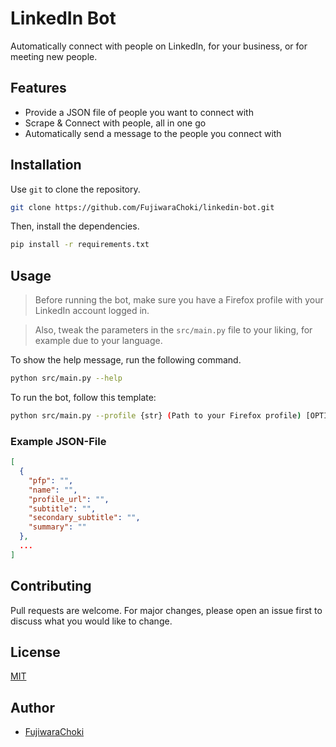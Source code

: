 # LinkedIn Bot

Automatically connect with people on LinkedIn, for your business, or for meeting new people.

## Features

- Provide a JSON file of people you want to connect with
- Scrape & Connect with people, all in one go
- Automatically send a message to the people you connect with

## Installation

Use `git` to clone the repository.

```bash
git clone https://github.com/FujiwaraChoki/linkedin-bot.git
```

Then, install the dependencies.

```bash
pip install -r requirements.txt
```

## Usage

> Before running the bot, make sure you have a Firefox profile with your LinkedIn account logged in.

> Also, tweak the parameters in the `src/main.py` file to your liking, for example due to your language.

To show the help message, run the following command.

```bash
python src/main.py --help
```

To run the bot, follow this template:

```bash
python src/main.py --profile {str} (Path to your Firefox profile) [OPTIONAL: --headless, --query {str} (Your search query (or your niche)), --people (Where your JSON file is located), --n {num} (Amount of people you want to connect with, if not supplied, default 30 is used)]
```

### Example JSON-File

```json
[
  {
    "pfp": "",
    "name": "",
    "profile_url": "",
    "subtitle": "",
    "secondary_subtitle": "",
    "summary": ""
  },
  ...
]
```

## Contributing

Pull requests are welcome. For major changes, please open an issue first to discuss what you would like to change.

## License

[MIT](LICENSE)

## Author

- [FujiwaraChoki](https://github.com/FujiwaraChoki)
